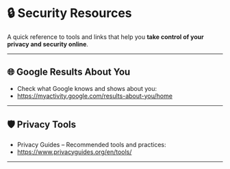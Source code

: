 # 🔒 Security Resources

A quick reference to tools and links that help you **take control of your privacy and security online**.

---

## 🌐 Google Results About You
- Check what Google knows and shows about you:
- https://myactivity.google.com/results-about-you/home

---

## 🛡️ Privacy Tools
- Privacy Guides – Recommended tools and practices:
- https://www.privacyguides.org/en/tools/

---
